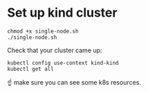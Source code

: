 # Set up kind cluster


```
chmod +x single-node.sh
./single-node.sh
```

Check that your cluster came up:

```
kubectl config use-context kind-kind
kubectl get all
```

☝️ make sure you can see some k8s resources.
